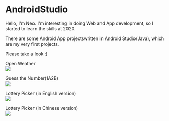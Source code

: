 # AndroidStudio  
Hello, I'm Neo. 
I'm interesting in doing Web and App development,
so I started to learn the skills at 2020.  

There are some Android App projectswritten in Android Studio(Java),
which are my very first projects.  

Please take a look :)
  
Open Weather  
![](https://github.com/Shanda1020/AndroidStudio/blob/master/OpenWeather/openWeather.png)  
  
Guess the Number(1A2B)  
![](https://github.com/Shanda1020/AndroidStudio/blob/master/GuessNumber/GuesstheNumber.jpg)  
  
Lottery Picker  (in English version)  
![](https://github.com/Shanda1020/AndroidStudio/blob/master/SW_Lottery/Lottery/lottery.jpg?raw=true)   
  
Lottery Picker  (in Chinese version)    
![](https://github.com/Shanda1020/AndroidStudio/blob/master/SW_Lottery/Lottery/lot.jpg?raw=true)  

